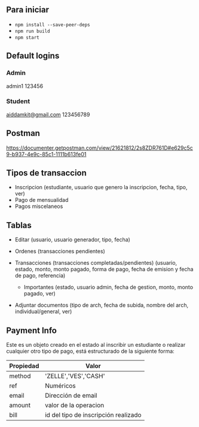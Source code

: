 ## Para iniciar

- `npm install --save-peer-deps`
- `npm run build`
- `npm start`

## Default logins

### Admin

admin1
123456

### Student

aiddamkit@gmail.com
123456789

## Postman 

https://documenter.getpostman.com/view/21621812/2s8ZDR761D#e629c5c9-b937-4e9c-85c1-1111b613fe01

## Tipos de transaccion

- Inscripcion (estudiante, usuario que genero la inscripcion, fecha, tipo, ver)
- Pago de mensualidad 
- Pagos miscelaneos

## Tablas

- Editar (usuario, usuario generador, tipo, fecha)

-  Ordenes (transacciones pendientes) 

- Transacciones (transacciones completadas/pendientes) (usuario, estado, monto, monto pagado, forma de pago, fecha de emision y fecha de pago, referencia)
	- Importantes (estado, usuario admin, fecha de gestion, monto, monto pagado, ver)

- Adjuntar documentos (tipo de arch, fecha de subida, nombre del arch, individual/general, ver)

## Payment Info 

Este es un objeto creado en el estado al inscribir un estudiante o realizar cualquier otro tipo de pago, está estructurado de la siguiente forma:

| Propiedad | Valor                                |
| --------- | ------------------------------------ |
| method    | 'ZELLE','VES','CASH'                 |
| ref       | Numéricos                            |
| email     | Dirección de email                   |
| amount    | valor de la operacion                |
| bill      | id del tipo de inscripción realizado |

